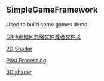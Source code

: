 ## SimpleGameFramework
Used to build some games demo

[GitHub如何忽略文件或者文件夹](Notes/GitHub如何忽略文件或者文件夹.md)

[2D Shader](Notes/Shader笔记/1.0_2Dshader.md)

[Post Processing](Notes/Shader笔记/2.PostProcessing.md)

[3D shader](Notes/Shader笔记/3.3Dshader.md)
